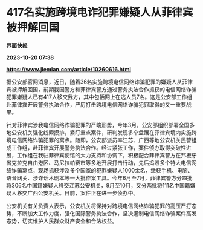# 417名实施跨境电诈犯罪嫌疑人从菲律宾被押解回国
**界面快报**

**2023-10-20 07:38**

**https://www.jiemian.com/article/10260616.html**

据公安部官网消息，近日，随着36名实施跨境电信网络诈骗犯罪的嫌疑人从菲律宾被押解回国，前期我国警方和菲律宾警方通过警务执法合作抓获的电信网络诈骗犯罪嫌疑人已有417人移交我方，其中包括网上在逃人员7名。这是公安部工作组赴菲律宾开展警务执法合作，严厉打击跨境电信网络诈骗犯罪取得的又一重要战果。

针对菲律宾涉我电信网络诈骗犯罪的严峻形势，今年3月，公安部组织部署全国多地公安机关强化线索摸排，紧盯重点案件，研判发现多个盘踞在菲律宾境内实施跨境电信网络诈骗犯罪的窝点。随即，公安部派员率江苏、广西等地公安机关民警组成工作组，赴菲律宾开展警务执法合作。经过紧张工作，案件侦办取得突破性进展，工作组在我驻菲律宾使馆的大力支持和协调下，积极配合菲律宾警方在邦板牙省克拉克自由港区、马尼拉帕赛市等多地开展打击行动，先后捣毁多个特大电信网络诈骗窝点，现场抓获涉及多个国家的犯罪嫌疑人1000余名，缴获手机、电脑、语音网关、涉诈话术剧本等一大批作案工具。今年6月至7月，菲律宾警方分四批将306名中国籍嫌疑人移交江苏公安机关，9月至10月，又分两批将111名中国籍嫌疑人移交广西公安机关。目前，案件正在进一步侦办中。

公安机关有关负责人表示，公安机关将保持对跨境电信网络诈骗犯罪的高压严打态势，不断加大工作力度，强化国际警务执法合作，坚决遏制电信网络诈骗案件高发态势，切实维护人民群众财产安全和合法权益。